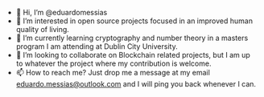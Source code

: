 - 👋 Hi, I’m @eduardomessias
- 👀 I’m interested in open source projects focused in an improved human quality of living.
- 🌱 I’m currently learning cryptography and number theory in a masters program I am attending at Dublin City University.
- 💞️ I’m looking to collaborate on Blockchain related projects, but I am up to whatever the project where my contribution is welcome.
- 📫 How to reach me? Just drop me a message at my email eduardo.messias@outlook.com and I will ping you back whenever I can.

<!---
eduardomessias/eduardomessias is a ✨ special ✨ repository because its `README.md` (this file) appears on your GitHub profile.
You can click the Preview link to take a look at your changes.
--->
